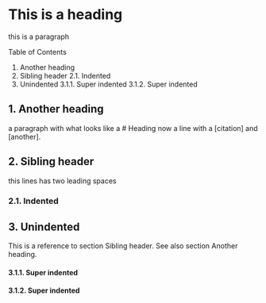 # This is a heading

this is a paragraph

Table of Contents
1. Another heading
2. Sibling header
2.1. Indented
3. Unindented
3.1.1. Super indented
3.1.2. Super indented

## 1. Another heading

a paragraph with what looks like a # Heading
now a line with a [citation] and [another].

## 2. Sibling header

  this lines has two leading spaces

### 2.1. Indented

## 3. Unindented
This is a reference to section Sibling header. See also section Another heading.

#### 3.1.1. Super indented
#### 3.1.2. Super indented
